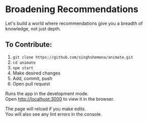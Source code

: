 # Broadening Recommendations

Let's build a world where recommendations give you a breadth of knowledge, not just depth.

## To Contribute:
1. `git clone https://github.com/singhshemona/animate.git`
2. `cd animate`
3. `npm start`
4. Make desired changes 
5. Add, commit, push
6. Open pull request

Runs the app in the development mode.<br />
Open [http://localhost:3000](http://localhost:3000) to view it in the browser.

The page will reload if you make edits.<br />
You will also see any lint errors in the console.
